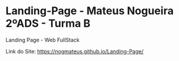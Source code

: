 # Landing-Page - Mateus Nogueira 2ºADS - Turma B
Landing Page - Web FullStack 

Link do Site: https://nogmateus.github.io/Landing-Page/

